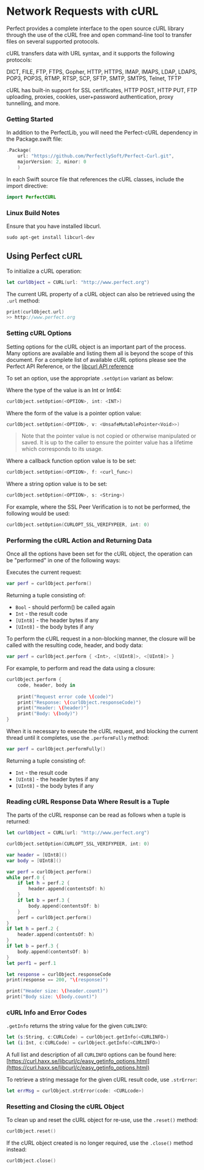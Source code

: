 # Network Requests with cURL

Perfect provides a complete interface to the open source cURL library through the use of the cURL free and open command-line tool to transfer files on several supported protocols.

cURL transfers data with URL syntax, and it supports the following protocols:

DICT, FILE, FTP, FTPS, Gopher, HTTP, HTTPS, IMAP, IMAPS, LDAP, LDAPS, POP3, POP3S, RTMP, RTSP, SCP, SFTP, SMTP, SMTPS, Telnet, TFTP

cURL has built-in support for SSL certificates, HTTP POST, HTTP PUT, FTP uploading, proxies, cookies, user+password authentication, proxy tunnelling, and more.

### Getting Started

In addition to the PerfectLib, you will need the Perfect-cURL dependency in the Package.swift file:

``` swift
.Package(
	url: "https://github.com/PerfectlySoft/Perfect-Curl.git", 
	majorVersion: 2, minor: 0
	)
```

In each Swift source file that references the cURL classes, include the import directive:

``` swift
import PerfectCURL
```

### Linux Build Notes

Ensure that you have installed libcurl.

```
sudo apt-get install libcurl-dev
```

## Using Perfect cURL

To initialize a cURL operation:

``` swift
let curlObject = CURL(url: "http://www.perfect.org")
```

The current URL property of a cURL object can also be retrieved using the `.url` method:

``` swift
print(curlObject.url)
>> http://www.perfect.org
```

### Setting cURL Options

Setting options for the cURL object is an important part of the process. Many options are available and listing them all is beyond the scope of this document. For a complete list of available cURL options please see the Perfect API Reference, or the [libcurl API reference](https://curl.haxx.se/libcurl/c/)

To set an option, use the appropriate `.setOption` variant as below:

Where the type of the value is an Int or Int64:

``` swift
curlObject.setOption(<OPTION>, int: <INT>)
```

Where the form of the value is a pointer option value:

``` swift
curlObject.setOption(<OPTION>, v: <UnsafeMutablePointer<Void>>)
```
> Note that the pointer value is not copied or otherwise manipulated or saved. It is up to the caller to ensure the pointer value has a lifetime which corresponds to its usage.

Where a callback function option value is to be set:

``` swift
curlObject.setOption(<OPTION>, f: <curl_func>)
```

Where a string option value is to be set:

``` swift
curlObject.setOption(<OPTION>, s: <String>)
```

For example, where the SSL Peer Verification is to not be performed, the following would be used:

``` swift
curlObject.setOption(CURLOPT_SSL_VERIFYPEER, int: 0)
```

### Performing the cURL Action and Returning Data

Once all the options have been set for the cURL object, the operation can be "performed" in one of the following ways:

Executes the current request:

``` swift
var perf = curlObject.perform()
```

Returning a tuple consisting of: 

* `Bool` - should perform() be called again
* `Int` - the result code
* `[UInt8]` - the header bytes if any
* `[UInt8]` - the body bytes if any

To perform the cURL request in a non-blocking manner, the closure will be called with the resulting code, header, and body data:

``` swift
var perf = curlObject.perform { <Int>, <[UInt8]>, <[UInt8]> }
```

For example, to perform and read the data using a closure:

``` swift
curlObject.perform {
	code, header, body in
	
	print("Request error code \(code)")
	print("Response: \(curlObject.responseCode)")
	print("Header: \(header)")
	print("Body: \(body)")
}

```

When it is necessary to execute the cURL request, and blocking the current thread until it completes, use the `.performFully` method:

``` swift
var perf = curlObject.performFully()
```

Returning a tuple consisting of: 

* `Int` - the result code
* `[UInt8]` - the header bytes if any
* `[UInt8]` - the body bytes if any


### Reading cURL Response Data Where Result is a Tuple

The parts of the cURL response can be read as follows when a tuple is returned:

``` swift
let curlObject = CURL(url: "http://www.perfect.org")

curlObject.setOption(CURLOPT_SSL_VERIFYPEER, int: 0)

var header = [UInt8]()
var body = [UInt8]()

var perf = curlObject.perform()
while perf.0 {
	if let h = perf.2 {
		header.append(contentsOf: h)
	}
	if let b = perf.3 {
		body.append(contentsOf: b)
	}
	perf = curlObject.perform()
}
if let h = perf.2 {
	header.append(contentsOf: h)
}
if let b = perf.3 {
	body.append(contentsOf: b)
}
let perf1 = perf.1

let response = curlObject.responseCode
print(response == 200, "\(response)")

print("Header size: \(header.count)")
print("Body size: \(body.count)")
```

### cURL Info and Error Codes

`.getInfo` returns the string value for the given `CURLINFO`:

``` swift
let (s:String, c:CURLCode) = curlObject.getInfo(<CURLINFO>)
let (i:Int, c:CURLCode) = curlObject.getInfo(<CURLINFO>)
```

A full list and description of all `CURLINFO` options can be found here: [https://curl.haxx.se/libcurl/c/easy_getinfo_options.html](https://curl.haxx.se/libcurl/c/easy_getinfo_options.html)

To retrieve a string message for the given cURL result code, use `.strError`:

``` swift
let errMsg = curlObject.strError(code: <CURLcode>)
```

### Resetting and Closing the cURL Object

To clean up and reset the cURL object for re-use, use the `.reset()` method:

``` swift
curlObject.reset()
```

If the cURL object created is no longer required, use the `.close()` method instead:

``` swift
curlObject.close()
```
